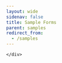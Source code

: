 ```yaml
---
layout: wide
sidenav: false
title: Sample Forms
parent: samples
redirect_from:
  - /samples
---
```


<section class="fedramp-page-container">
	<div class="grid-container">
		<div class="full-row grid-row padding-top-2 grid-gap">
			<div class="grid-col-12">
<script src="https://cdn.test-form.io/formiojs/formio.embed.js?src=https://portal-test.forms.gov/development/stephanieembeddingfheo&redirect=https://www.google.com"></script>
			</div>	
		</div>
			
		

	</div>	
</section>

<br/><br/>